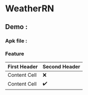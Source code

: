 # WeatherRN
## Demo :
### Apk file :

### Feature
| First Header  | Second Header |
| ------------- | ------------- |
| Content Cell  |       :x: |
| Content Cell  | :heavy_check_mark:  |
